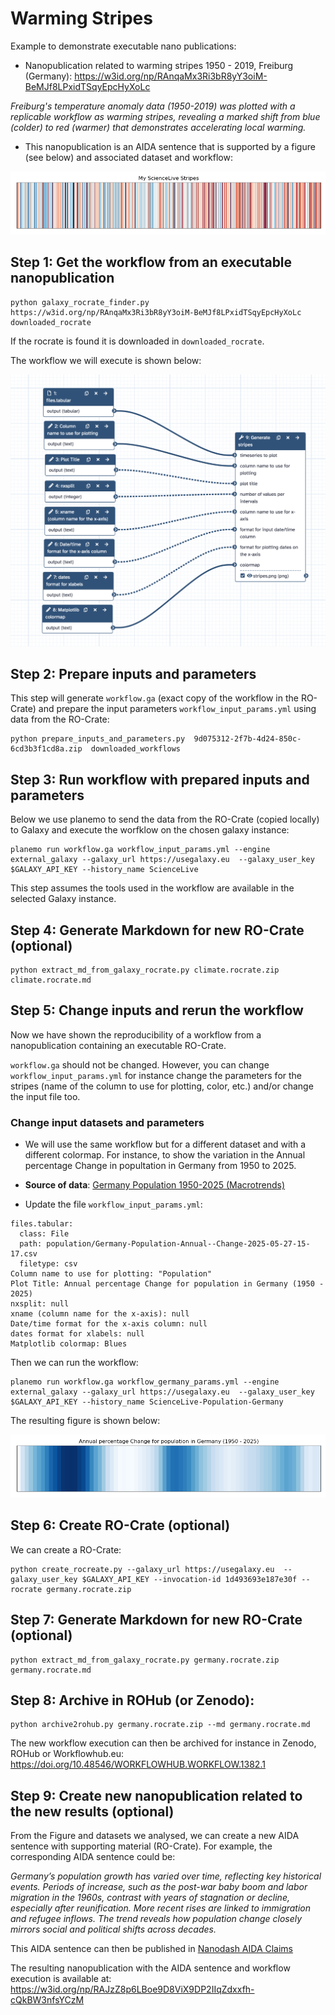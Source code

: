 # Warming Stripes
Example to demonstrate executable nano publications:

- Nanopublication related to warming stripes 1950 - 2019, Freiburg (Germany): https://w3id.org/np/RAnqaMx3Ri3bR8yY3oiM-BeMJf8LPxidTSqyEpcHyXoLc

*Freiburg's temperature anomaly data (1950-2019) was plotted with a replicable workflow as warming stripes, revealing a marked shift from blue (colder) to red (warmer) that demonstrates accelerating local warming.*

- This nanopublication is an AIDA sentence that is supported by a figure (see below) and associated dataset and workflow:

![Warming Stripes in Freiburg from 1950 to 2019](stripes_freiburg_1950-2019.png)


## Step 1: Get the workflow from an executable nanopublication

```
python galaxy_rocrate_finder.py https://w3id.org/np/RAnqaMx3Ri3bR8yY3oiM-BeMJf8LPxidTSqyEpcHyXoLc downloaded_rocrate
```

If the rocrate is found it is downloaded in `downloaded_rocrate`.

The workflow we will execute is shown below:

![Galaxy Workflow for running Warming Stripes](Workflow-Galaxy.png)

## Step 2: Prepare inputs and parameters 

This step will generate `workflow.ga` (exact copy of the workflow in the RO-Crate) and prepare the input parameters `workflow_input_params.yml` using data from the RO-Crate:
```
python prepare_inputs_and_parameters.py  9d075312-2f7b-4d24-850c-6cd3b3f1cd8a.zip  downloaded_workflows
```

## Step 3: Run workflow with prepared inputs and parameters

Below we use planemo to send the data from the RO-Crate (copied locally) to Galaxy and execute the worfklow on the chosen galaxy instance:

```
planemo run workflow.ga workflow_input_params.yml --engine external_galaxy --galaxy_url https://usegalaxy.eu  --galaxy_user_key $GALAXY_API_KEY --history_name ScienceLive
```

This step assumes the tools used in the workflow are available in the selected Galaxy instance.

## Step 4: Generate Markdown for new RO-Crate (optional)

```
python extract_md_from_galaxy_rocrate.py climate.rocrate.zip climate.rocrate.md
```

## Step 5: Change inputs and rerun the workflow

Now we have shown the reproducibility of a workflow from a nanopublication containing an executable RO-Crate.

`workflow.ga` should not be changed. However, you can change `workflow_input_params.yml` for instance change the parameters for the stripes (name of the column to use for plotting, color, etc.) and/or change the input file too.

### Change input datasets and parameters

- We will use the same workflow but for a different dataset and with a different colormap. For instance, to show the variation in the Annual percentage Change in popultation in Germany from 1950 to 2025.

- **Source of data**: [Germany Population 1950-2025 (Macrotrends)](https://www.macrotrends.net/global-metrics/countries/deu/germany/population)

- Update the file `workflow_input_params.yml`: 

```
files.tabular:
  class: File
  path: population/Germany-Population-Annual--Change-2025-05-27-15-17.csv
  filetype: csv
Column name to use for plotting: "Population"
Plot Title: Annual percentage Change for population in Germany (1950 - 2025)
nxsplit: null
xname (column name for the x-axis): null
Date/time format for the x-axis column: null
dates format for xlabels: null
Matplotlib colormap: Blues
```

Then we can run the workflow: 
```
planemo run workflow.ga workflow_germany_params.yml --engine external_galaxy --galaxy_url https://usegalaxy.eu  --galaxy_user_key $GALAXY_API_KEY --history_name ScienceLive-Population-Germany
```

The resulting figure is shown below:

![Annual percentage for population in Germnay from 1950 to 2025](stripes_germany_population_1950-2025.png)

## Step 6: Create RO-Crate (optional)

We can create a RO-Crate:

```
python create_rocreate.py --galaxy_url https://usegalaxy.eu  --galaxy_user_key $GALAXY_API_KEY --invocation-id 1d493693e187e30f --rocrate germany.rocrate.zip
```


## Step 7: Generate Markdown for new RO-Crate (optional)

```
python extract_md_from_galaxy_rocrate.py germany.rocrate.zip germany.rocrate.md
```

## Step 8: Archive in ROHub (or Zenodo):


```
python archive2rohub.py germany.rocrate.zip --md germany.rocrate.md 
```

The new workflow execution can then be archived for instance in Zenodo, ROHub or Workflowhub.eu: https://doi.org/10.48546/WORKFLOWHUB.WORKFLOW.1382.1

## Step 9: Create new nanopublication related to the new results (optional)

From the Figure and datasets we analysed, we can create a new AIDA sentence with supporting material (RO-Crate). For example, the corresponding AIDA sentence could be:

*Germany’s population growth has varied over time, reflecting key historical events. Periods of increase, such as the post-war baby boom and labor migration in the 1960s, contrast with years of stagnation or decline, especially after reunification. More recent rises are linked to immigration and refugee inflows. The trend reveals how population change closely mirrors social and political shifts across decades.*


This AIDA sentence can then be published in [Nanodash AIDA Claims](https://nanodash.knowledgepixels.com/publish?19&template=https://w3id.org/np/RA4fmfVFULMP50FqDFX8fEMn66uDF07vXKFXh_L9aoQKE&template-version=latest)

The resulting nanopublication with the AIDA sentence and workflow execution is available at: https://w3id.org/np/RAJzZ8p6LBoe9D8ViX9DP2IIqZdxxfh-cQkBW3nfsYCzM
